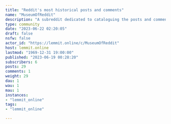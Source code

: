 ```yaml
---
title: "Reddit's most historical posts and comments" 
name: "MuseumOfReddit"
description: "A subreddit dedicated to cataloguing the posts and comments that will go down in reddit history."
type: community
date: "2023-06-22 02:20:05"
draft: false
nsfw: false
actor_id: "https://lemmit.online/c/MuseumOfReddit"
host: lemmit.online
lastmod: "1969-12-31 19:00:00"
published: "2023-06-19 00:28:20"
subscribers: 6
posts: 29
comments: 1
weight: 29
dau: 1
wau: 1
mau: 1
instances:
- "lemmit_online"
tags: 
- "lemmit_online"

---
```

